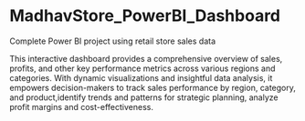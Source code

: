 # MadhavStore_PowerBI_Dashboard
Complete Power BI project using retail store sales data

This interactive dashboard provides a comprehensive overview of sales, profits, and other key performance metrics across various regions and categories. With dynamic visualizations and insightful data analysis, it empowers decision-makers to track sales performance by region, category, and product,identify trends and patterns for strategic planning, analyze profit margins and cost-effectiveness.
